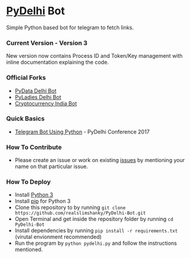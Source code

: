 # [PyDelhi](https://pydelhi.org) Bot
Simple Python based bot for telegram to fetch links.

### Current Version - Version 3
New version now contains Process ID and Token/Key management with inline documentation explaining the code.

### Official Forks
* [PyData Delhi Bot](https://github.com/realslimshanky/PyData-Delhi-Bot)
* [PyLadies Delhi Bot](https://github.com/realslimshanky/PyLadiesDelhiBot)
* [Cryptocurrency India Bot](https://github.com/realslimshanky/Cryptocurrency-India-Bot)

### Quick Basics
* [Telegram Bot Using Python](https://www.youtube.com/watch?v=J6aZlUzxL5w) - PyDelhi Conference 2017

### How To Contribute

* Please create an issue or work on existing [issues](https://github.com/realslimshanky/PyDelhi-Bot/issues) by mentioning your name on that particular issue.

### How To Deploy

* Install [Python 3](https://www.python.org/downloads/)
* Install [pip](https://pip.pypa.io/en/stable/installing/) for Python 3
* Clone this repository to by running `git clone https://github.com/realslimshanky/PyDelhi-Bot.git`
* Open Terminal and get inside the repository folder by running `cd PyDelhi-Bot`
* Install dependencies by running `pip install -r requirements.txt` (virutal envionment recommended)
* Run the program by `python pydelhi.py` and follow the instructions mentioned.
